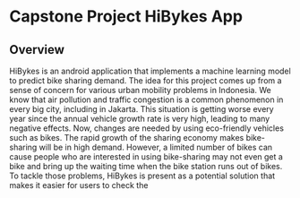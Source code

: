 

# Capstone Project HiBykes App

## Overview

HiBykes is an android application that implements a machine learning model to predict bike sharing demand. The idea for this project comes up from a sense of concern for various urban mobility problems in Indonesia. We know that air pollution and traffic congestion is a common phenomenon in every big city, including in Jakarta. This situation is getting worse every year since the annual vehicle growth rate is very high, leading to many negative effects. Now, changes are needed by using eco-friendly vehicles such as bikes. The rapid growth of the sharing economy makes bike-sharing will be in high demand. However, a limited number of bikes can cause people who are interested in using bike-sharing may not even get a bike and bring up the waiting time when the bike station runs out of bikes. To tackle those problems, HiBykes is present as a potential solution that makes it easier for users to check the 